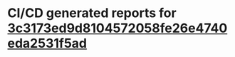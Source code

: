 # CI/CD generated reports for [3c3173ed9d8104572058fe26e4740eda2531f5ad](https://github.com/hydephp/develop/commit/3c3173ed9d8104572058fe26e4740eda2531f5ad)
